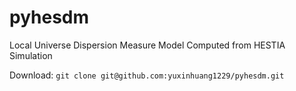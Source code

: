 # pyhesdm
Local Universe Dispersion Measure Model Computed from HESTIA Simulation   

Download: ```git clone git@github.com:yuxinhuang1229/pyhesdm.git```
